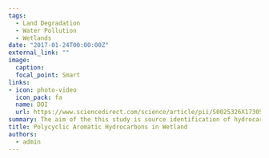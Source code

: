 ```yaml
---
tags:
  - Land Degradation
  - Water Pollution
  - Wetlands
date: "2017-01-24T00:00:00Z"
external_link: ""
image:
  caption: 
  focal_point: Smart
links:
- icon: photo-video
  icon_pack: fa
  name: DOI
  url: https://www.sciencedirect.com/science/article/pii/S0025326X17305969
summary: The aim of the this study is source identification of hydrocarbons in Shadegan wetland by applying different source apportionment methods so that appropriate measures can be considered for pollution prevention and risk management. A multi-criteria approach is needed to differentiate biogenic compositions from petroleum hydrocarbons. 
title: Polycyclic Aromatic Hydrocarbons in Wetland
authors: 
  - admin
---
```

